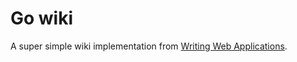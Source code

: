 # Go wiki

A super simple wiki implementation from [Writing Web Applications](http://golang.org/doc/articles/wiki/).
